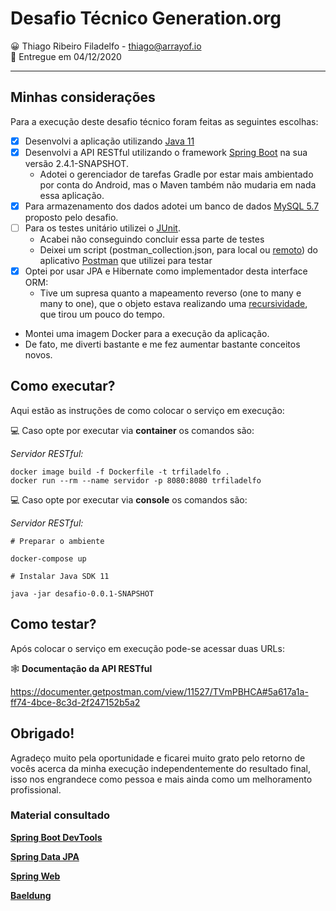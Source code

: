 # Desafio Técnico Generation.org #


😀 Thiago Ribeiro Filadelfo - thiago@arrayof.io  
📅 Entregue em 04/12/2020  

---

## Minhas considerações

Para a execução deste desafio técnico foram feitas as seguintes escolhas:

- [x] Desenvolvi a aplicação utilizando [Java 11](https://www.oracle.com/java/technologies/javase-jdk11-downloads.html)  
- [x] Desenvolvi a API RESTful utilizando o framework [Spring Boot](https://spring.io/projects/spring-boot) na sua versão 2.4.1-SNAPSHOT.
  - Adotei o gerenciador de tarefas Gradle por estar mais ambientado por conta do Android, mas o Maven também não mudaria em nada essa aplicação.
- [x] Para armazenamento dos dados adotei um banco de dados [MySQL 5.7](https://dev.mysql.com/downloads/mysql/5.7.html) proposto pelo desafio.
- [ ] Para os testes unitário utilizei o [JUnit](https://junit.org/junit5).
    - Acabei não conseguindo concluir essa parte de testes
    - Deixei um script (postman_collection.json, para local ou [remoto](https://www.getpostman.com/collections/57e979be4a54590c6a2d)) do aplicativo [Postman](https://www.postman.com) que utilizei para testar
- [x] Optei por usar JPA e Hibernate como implementador desta interface ORM:
  - Tive um supresa quanto a mapeamento reverso (one to many e many to one), que o objeto estava realizando uma [recursividade](https://www.youtube.com/watch?v=oxsVZSlJfM4), que tirou um pouco do tempo.
- Montei uma imagem Docker para a execução da aplicação.
- De fato, me diverti bastante e me fez aumentar bastante conceitos novos.


## Como executar?

Aqui estão as instruções de como colocar o serviço em execução:



💻 Caso opte por executar via **container** os comandos são:

_Servidor RESTful:_

```
docker image build -f Dockerfile -t trfiladelfo . 
docker run --rm --name servidor -p 8080:8080 trfiladelfo
```



💻 Caso opte por executar via **console** os comandos são:

_Servidor RESTful:_

```
# Preparar o ambiente

docker-compose up

# Instalar Java SDK 11

java -jar desafio-0.0.1-SNAPSHOT

```


## Como testar?

Após colocar o serviço em execução pode-se acessar duas URLs:

🕸 **Documentação da API RESTful**

https://documenter.getpostman.com/view/11527/TVmPBHCA#5a617a1a-ff74-4bce-8c3d-2f247152b5a2
 


## Obrigado!

Agradeço muito pela oportunidade e ficarei muito grato pelo retorno de vocês 
acerca da minha execução independentemente do resultado final, isso nos engrandece 
como pessoa e mais ainda como um melhoramento profissional.



### Material consultado ###

[**Spring Boot DevTools**](https://docs.spring.io/spring-boot/docs/2.4.0/reference/htmlsingle/#using-boot-devtools)

[**Spring Data JPA**](https://docs.spring.io/spring-boot/docs/2.4.0/reference/htmlsingle/#boot-features-jpa-and-spring-data)

[**Spring Web**](https://docs.spring.io/spring-boot/docs/2.4.0/reference/htmlsingle/#boot-features-developing-web-applications)

[**Baeldung**](https://www.baeldung.com/rest-with-spring-series)

